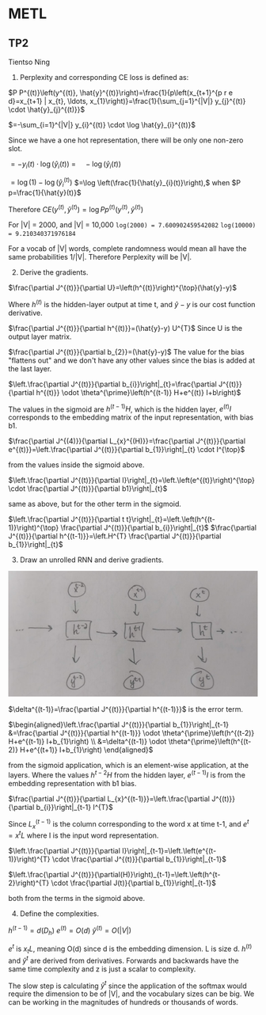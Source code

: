 # METL
## TP2
Tientso Ning

1. Perplexity and corresponding CE loss is defined as:

$P P^{(t)}\left(y^{(t)}, \hat{y}^{(t)}\right)=\frac{1}{p\left(x_{t+1}^{p r e d}=x_{t+1} | x_{t}, \ldots, x_{1}\right)}=\frac{1}{\sum_{j=1}^{|V|} y_{j}^{(t)} \cdot \hat{y}_{j}^{(t)}}$

$=-\sum_{i=1}^{|V|} y_{i}^{(t)} \cdot \log \hat{y}_{i}^{(t)}$

Since we have a one hot representation, there will be only one non-zero slot.

$=-y_{i}(t) \cdot \log \left(\hat{y}_{i}(t)\right)$
$=\quad-\log \left(\hat{y}_{i}(t)\right)$

$=\log (1)-\log \left(\hat{y}_{i}^{(t)}\right)$
$=\log \left(\frac{1}{\hat{y}_{i}(t)}\right),$ when $P p=\frac{1}{\hat{y}(t)}$

Therefore $C E\left(y^{(t)}, \hat{y}^{(t)}\right)=\log P p^{(t)}\left(y^{(t)}, \hat{y}^{(t)}\right)$

For |V| = 2000, and |V| = 10,000
`log(2000) = 7.600902459542082`
`log(10000) = 9.210340371976184`

For a vocab of |V| words, complete randomness would mean all have the same probabilities 1/|V|. Therefore Perplexity will be |V|.

2. Derive the gradients.

$\frac{\partial J^{(t)}}{\partial U}=\left(h^{(t)}\right)^{\top}(\hat{y}-y)$

Where $h^{(t)}$ is the hidden-layer output at time t, and $\hat{y}-y$ is our cost function derivative.

$\frac{\partial J^{(t)}}{\partial h^{(t)}}=(\hat{y}-y) U^{T}$ Since U is the output layer matrix.

$\frac{\partial J^{(t)}}{\partial b_{2}}=(\hat{y}-y)$ The value for the bias "flattens out" and we don't have any other values since the bias is added at the last layer.

$\left.\frac{\partial J^{(t)}}{\partial b_{i}}\right|_{t}=\frac{\partial J^{(t)}}{\partial h^{(t)}} \odot \theta^{\prime}\left(h^{(t-1)} H+e^{(t)} I+b\right)$

The values in the sigmoid are $h^{(t-1)}H$, which is the hidden layer, $e^{(t)}I$ corresponds to the embedding matrix of the input representation, with bias b1.

$\frac{\partial J^{(4)}}{\partial L_{x}^{(H)}}=\frac{\partial J^{(t)}}{\partial e^{(t)}}=\left.\frac{\partial J^{(t)}}{\partial b_{1}}\right|_{t} \cdot I^{\top}$

from the values inside the sigmoid above.

$\left.\frac{\partial J^{(t)}}{\partial I}\right|_{t}=\left.\left(e^{(t)}\right)^{\top} \cdot \frac{\partial J^{(t)}}{\partial b1}\right|_{t}$

same as above, but for the other term in the sigmoid.

$\left.\frac{\partial J^{(t)}}{\partial t t}\right|_{t}=\left.\left(h^{(t-1)}\right)^{\top} \frac{\partial J^{(t)}}{\partial b_{i}}\right|_{t}$
$\frac{\partial J^{(t)}}{\partial h^{(t-1)}}=\left.H^{T} \frac{\partial J^{(t)}}{\partial b_{1}}\right|_{t}$


3. Draw an unrolled RNN and derive gradients.

![unrolled](./TP2/unrolled.PNG)

$\delta^{(t-1)}=\frac{\partial J^{(t)}}{\partial h^{(t-1)}}$ is the error term.

$\begin{aligned}\left.\frac{\partial J^{(t)}}{\partial b_{1}}\right|_{t-1} &=\frac{\partial J^{(t)}}{\partial h^{(t-1)}} \odot \theta^{\prime}\left(h^{(t-2)} H+e^{(t-1)} I+b_{1}\right) \\ &=\delta^{(t-1)} \odot \theta^{\prime}\left(h^{(t-2)} H+e^{(t+1)} I+b_{1}\right) \end{aligned}$

from the sigmoid application, which is an element-wise application, at the layers. Where the values $h^{t-2}H$ from the hidden layer, $e^{(t-1)}I$ is from the embedding representation with b1 bias.

$\frac{\partial J^{(t)}}{\partial L_{x}^{(t-1)}}=\left.\frac{\partial J^{(t)}}{\partial b_{i}}\right|_{t-1} I^{T}$

Since $L_{x}^{(t-1)}$ is the column corresponding to the word x at time t-1, and $e^{t}=x^{t}L$ where I is the input word representation.

$\left.\frac{\partial J^{(t)}}{\partial I}\right|_{t-1}=\left.\left(e^{(t-1)}\right)^{T} \cdot \frac{\partial J^{(t)}}{\partial b_{1}}\right|_{t-1}$

$\left.\frac{\partial J^{(t)}}{\partial(H)}\right)_{t-1}=\left.\left(h^{t-2}\right)^{T} \cdot \frac{\partial J(t)}{\partial b_{1}}\right|_{t-1}$

both from the terms in the sigmoid above.

4. Define the complexities.

$h^{(t-1)}=d\left(D_{h}\right)$
$e^{(t)}=O(d)$
$\hat{y}^{(t)}=O(|V|)$

$e^{t}$ is $x_{t} L$, meaning O(d) since d is the embedding dimension. L is size d.
$h^{(t)}$ and $\hat{y}^{t}$ are derived from derivatives.
Forwards and backwards have the same time complexity and z is just a scalar to complexity.

The slow step is calculating $\hat{y}^{t}$ since the application of the softmax would require the dimension to be of |V|, and the vocabulary sizes can be big. We can be working in the magnitudes of hundreds or thousands of words.
